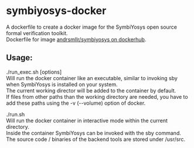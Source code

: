 # symbiyosys-docker
A dockerfile to create a docker image for the SymbiYosys open source formal verification toolkit.  
Dockerfile for image [andrsmllr/symbiyosys on dockerhub](https://cloud.docker.com/repository/docker/andrsmllr/symbiyosys).  

## Usage:

./run_exec.sh [options]  
Will run the docker container like an executable, similar to invoking sby when SymbiYosys is installed on your system.  
The current working director will be added to the container by default.  
If files from other paths than the working directory are needed, you have to add these paths using the -v (--volume) option of docker.  

./run.sh  
Will run the docker container in interactive mode within the current directory.  
Inside the container SymbiYosys can be invoked with the sby command.  
The source code / binaries of the backend tools are stored under /usr/src.  
